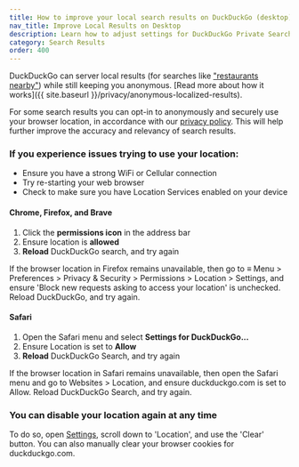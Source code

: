 ```yaml
---
title: How to improve your local search results on DuckDuckGo (desktop)
nav_title: Improve Local Results on Desktop
description: Learn how to adjust settings for DuckDuckGo Private Search to get the search results you want.
category: Search Results
order: 400
---
```


DuckDuckGo can server local results (for searches like ["restaurants nearby"](https://duckduckgo.com/?q=restaurants+nearby)) while still keeping you anonymous. [Read more about how it works]({{ site.baseurl }}/privacy/anonymous-localized-results).

For some search results you can opt-in to anonymously and securely use your browser location, in accordance with our [privacy policy](https://duckduckgo.com/privacy). This will help further improve the accuracy and relevancy of search results.

### If you experience issues trying to use your location:

-   Ensure you have a strong WiFi or Cellular connection
-   Try re-starting your web browser
-   Check to make sure you have Location Services enabled on your device

#### Chrome, Firefox, and Brave

1. Click the **permissions icon** in the address bar
1. Ensure location is **allowed**
1. **Reload** DuckDuckGo search, and try again

If the browser location in Firefox remains unavailable, then go to ≡ Menu &gt; Preferences &gt; Privacy &amp; Security &gt; Permissions &gt; Location &gt; Settings, and ensure 'Block new requests asking to access your location' is unchecked. Reload DuckDuckGo, and try again.

#### Safari

1. Open the Safari menu and select **Settings for DuckDuckGo...**
1. Ensure Location is set to **Allow**
1. **Reload** DuckDuckGo Search, and try again

If the browser location in Safari remains unavailable, then open the Safari menu and go to Websites &gt; Location, and ensure duckduckgo.com is set to Allow. Reload DuckDuckGo Search, and try again.

### You can disable your location again at any time

To do so, open [Settings](https://duckduckgo.com/settings), scroll down to 'Location', and use the 'Clear' button. You can also manually clear your browser cookies for duckduckgo.com.
